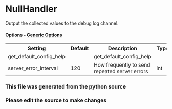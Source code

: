 NullHandler
====

Output the collected values to the debug log channel.
#### Options - [Generic Options](Configuration)

<table><tr><th>Setting</th><th>Default</th><th>Description</th><th>Type</th></tr>
<tr><td>get_default_config_help</td><td></td><td>get_default_config_help</td><td></td></tr>
<tr><td>server_error_interval</td><td>120</td><td>How frequently to send repeated server errors</td><td>int</td></tr>
</table>

### This file was generated from the python source
### Please edit the source to make changes


